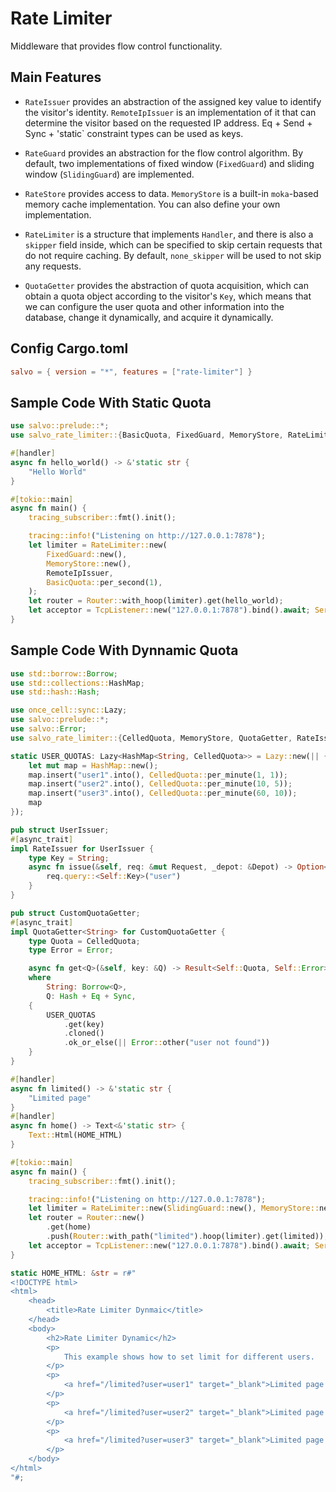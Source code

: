 # Rate Limiter

Middleware that provides flow control functionality.


## Main Features

* `RateIssuer` provides an abstraction of the assigned key value to identify the visitor's identity. `RemoteIpIssuer` is an implementation of it that can determine the visitor based on the requested IP address. Eq + Send + Sync + 'static` constraint types can be used as keys.

* `RateGuard` provides an abstraction for the flow control algorithm. By default, two implementations of fixed window (`FixedGuard`) and sliding window (`SlidingGuard`) are implemented.

* `RateStore` provides access to data. `MemoryStore` is a built-in `moka`-based memory cache implementation. You can also define your own implementation.

* `RateLimiter` is a structure that implements `Handler`, and there is also a `skipper` field inside, which can be specified to skip certain requests that do not require caching. By default, `none_skipper` will be used to not skip any requests.

* `QuotaGetter` provides the abstraction of quota acquisition, which can obtain a quota object according to the visitor's `Key`, which means that we can configure the user quota and other information into the database, change it dynamically, and acquire it dynamically.

## Config Cargo.toml

```toml
salvo = { version = "*", features = ["rate-limiter"] }
```

## Sample Code With Static Quota

``` rust
use salvo::prelude::*;
use salvo_rate_limiter::{BasicQuota, FixedGuard, MemoryStore, RateLimiter, RemoteIpIssuer};

#[handler]
async fn hello_world() -> &'static str {
    "Hello World"
}

#[tokio::main]
async fn main() {
    tracing_subscriber::fmt().init();

    tracing::info!("Listening on http://127.0.0.1:7878");
    let limiter = RateLimiter::new(
        FixedGuard::new(),
        MemoryStore::new(),
        RemoteIpIssuer,
        BasicQuota::per_second(1),
    );
    let router = Router::with_hoop(limiter).get(hello_world);
    let acceptor = TcpListener::new("127.0.0.1:7878").bind().await; Server::new(acceptor).serve(router).await;
}
```


## Sample Code With Dynnamic Quota

```rust
use std::borrow::Borrow;
use std::collections::HashMap;
use std::hash::Hash;

use once_cell::sync::Lazy;
use salvo::prelude::*;
use salvo::Error;
use salvo_rate_limiter::{CelledQuota, MemoryStore, QuotaGetter, RateIssuer, RateLimiter, SlidingGuard};

static USER_QUOTAS: Lazy<HashMap<String, CelledQuota>> = Lazy::new(|| {
    let mut map = HashMap::new();
    map.insert("user1".into(), CelledQuota::per_minute(1, 1));
    map.insert("user2".into(), CelledQuota::per_minute(10, 5));
    map.insert("user3".into(), CelledQuota::per_minute(60, 10));
    map
});

pub struct UserIssuer;
#[async_trait]
impl RateIssuer for UserIssuer {
    type Key = String;
    async fn issue(&self, req: &mut Request, _depot: &Depot) -> Option<Self::Key> {
        req.query::<Self::Key>("user")
    }
}

pub struct CustomQuotaGetter;
#[async_trait]
impl QuotaGetter<String> for CustomQuotaGetter {
    type Quota = CelledQuota;
    type Error = Error;

    async fn get<Q>(&self, key: &Q) -> Result<Self::Quota, Self::Error>
    where
        String: Borrow<Q>,
        Q: Hash + Eq + Sync,
    {
        USER_QUOTAS
            .get(key)
            .cloned()
            .ok_or_else(|| Error::other("user not found"))
    }
}

#[handler]
async fn limited() -> &'static str {
    "Limited page"
}
#[handler]
async fn home() -> Text<&'static str> {
    Text::Html(HOME_HTML)
}

#[tokio::main]
async fn main() {
    tracing_subscriber::fmt().init();

    tracing::info!("Listening on http://127.0.0.1:7878");
    let limiter = RateLimiter::new(SlidingGuard::new(), MemoryStore::new(), UserIssuer, CustomQuotaGetter);
    let router = Router::new()
        .get(home)
        .push(Router::with_path("limited").hoop(limiter).get(limited));
    let acceptor = TcpListener::new("127.0.0.1:7878").bind().await; Server::new(acceptor).serve(router).await;
}

static HOME_HTML: &str = r#"
<!DOCTYPE html>
<html>
    <head>
        <title>Rate Limiter Dynmaic</title>
    </head>
    <body>
        <h2>Rate Limiter Dynamic</h2>
        <p>
            This example shows how to set limit for different users. 
        </p>
        <p>
            <a href="/limited?user=user1" target="_blank">Limited page for user1: 1/min</a>
        </p>
        <p>
            <a href="/limited?user=user2" target="_blank">Limited page for user2: 10/min</a>
        </p>
        <p>
            <a href="/limited?user=user3" target="_blank">Limited page for user3: 60/min</a>
        </p>
    </body>
</html>
"#;
```